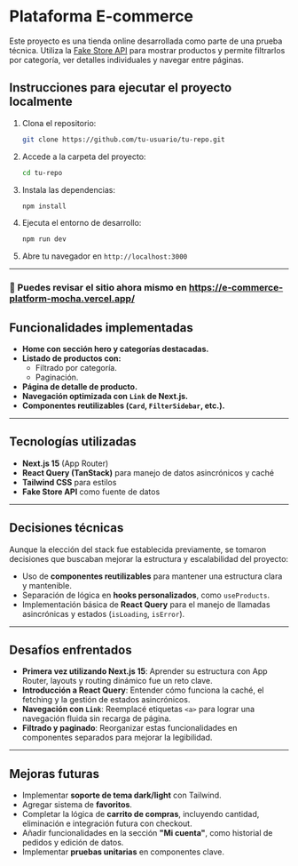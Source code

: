 # Plataforma E-commerce

Este proyecto es una tienda online desarrollada como parte de una prueba técnica. Utiliza la [Fake Store API](https://fakestoreapi.com/) para mostrar productos y permite filtrarlos por categoría, ver detalles individuales y navegar entre páginas.

## Instrucciones para ejecutar el proyecto localmente

1. Clona el repositorio:

   ```bash
   git clone https://github.com/tu-usuario/tu-repo.git
   ```

2. Accede a la carpeta del proyecto:

   ```bash
   cd tu-repo
   ```

3. Instala las dependencias:

   ```bash
   npm install
   ```

4. Ejecuta el entorno de desarrollo:

   ```bash
   npm run dev
   ```

5. Abre tu navegador en `http://localhost:3000`

---

### 🔗 Puedes revisar el sitio ahora mismo en https://e-commerce-platform-mocha.vercel.app/ 

## Funcionalidades implementadas

- **Home con sección hero y categorías destacadas.**
- **Listado de productos con:**
  - Filtrado por categoría.
  - Paginación.
- **Página de detalle de producto.**
- **Navegación optimizada con `Link` de Next.js.**
- **Componentes reutilizables (`Card`, `FilterSidebar`, etc.).**

---

## Tecnologías utilizadas

- **Next.js 15** (App Router)
- **React Query (TanStack)** para manejo de datos asincrónicos y caché
- **Tailwind CSS** para estilos
- **Fake Store API** como fuente de datos

---

## Decisiones técnicas

Aunque la elección del stack fue establecida previamente, se tomaron decisiones que buscaban mejorar la estructura y escalabilidad del proyecto:

- Uso de **componentes reutilizables** para mantener una estructura clara y mantenible.
- Separación de lógica en **hooks personalizados**, como `useProducts`.
- Implementación básica de **React Query** para el manejo de llamadas asincrónicas y estados (`isLoading`, `isError`).

---

## Desafíos enfrentados

- **Primera vez utilizando Next.js 15**: Aprender su estructura con App Router, layouts y routing dinámico fue un reto clave.
- **Introducción a React Query**: Entender cómo funciona la caché, el fetching y la gestión de estados asincrónicos.
- **Navegación con `Link`**: Reemplacé etiquetas `<a>` para lograr una navegación fluida sin recarga de página.
- **Filtrado y paginado**: Reorganizar estas funcionalidades en componentes separados para mejorar la legibilidad.

---

## Mejoras futuras

- Implementar **soporte de tema dark/light** con Tailwind.
- Agregar sistema de **favoritos**.
- Completar la lógica de **carrito de compras**, incluyendo cantidad, eliminación e integración futura con checkout.
- Añadir funcionalidades en la sección **"Mi cuenta"**, como historial de pedidos y edición de datos.
- Implementar **pruebas unitarias** en componentes clave.